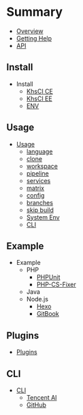 # Summary

* [Overview](README.md)
* [Getting Help](getting-help.md)
* [API](https://api.ci.khs1994.com)

## Install

* Install
    * [KhsCI CE](install/ce.md)
    * [KhsCI EE](install/ee.md)
    * [ENV](install/env.md)

## Usage

* [Usage](usage/README.md)
    * [language](usage/language.md)
    * [clone](usage/clone.md)
    * [workspace](usage/workspace.md)
    * [pipeline](usage/pipeline.md)
    * [services](usage/services.md)
    * [matrix](usage/matrix.md)
    * [config](usage/config.md)
    * [branches](usage/branches.md)
    * [skip build](usage/skip.md)
    * [System Env](usage/system_env.md)
    * [CLI](usage/cli/README.md)

## Example

* Example
    * PHP
        * [PHPUnit](examples/php/phpunit.md)
        * [PHP-CS-Fixer](examples/php/php-cs-fixer.md)
    * Java
    * Node.js
        * [Hexo](examples/nodejs/hexo.md)
        * [GitBook](examples/nodejs/gitbook.md)

## Plugins

* [Plugins](plugins/README.md)

## CLI

* [CLI](cli/README.md)
    * [Tencent AI](cli/tencent-ai-cli/README.md)
    * [GitHub](cli/github-cli/README.md)
